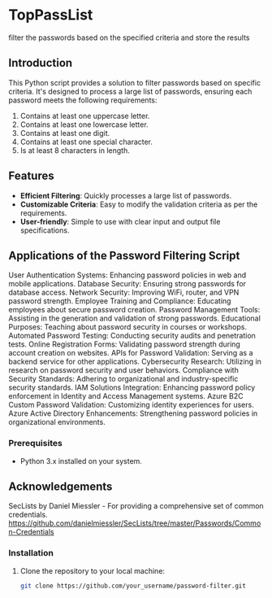 # TopPassList
filter the passwords based on the specified criteria and store the results

## Introduction
This Python script provides a solution to filter passwords based on specific criteria. It's designed to process a large list of passwords, ensuring each password meets the following requirements:
1. Contains at least one uppercase letter.
2. Contains at least one lowercase letter.
3. Contains at least one digit.
4. Contains at least one special character.
5. Is at least 8 characters in length.

## Features
- **Efficient Filtering**: Quickly processes a large list of passwords.
- **Customizable Criteria**: Easy to modify the validation criteria as per the requirements.
- **User-friendly**: Simple to use with clear input and output file specifications.

## Applications of the Password Filtering Script

User Authentication Systems: Enhancing password policies in web and mobile applications.
Database Security: Ensuring strong passwords for database access.
Network Security: Improving WiFi, router, and VPN password strength.
Employee Training and Compliance: Educating employees about secure password creation.
Password Management Tools: Assisting in the generation and validation of strong passwords.
Educational Purposes: Teaching about password security in courses or workshops.
Automated Password Testing: Conducting security audits and penetration tests.
Online Registration Forms: Validating password strength during account creation on websites.
APIs for Password Validation: Serving as a backend service for other applications.
Cybersecurity Research: Utilizing in research on password security and user behaviors.
Compliance with Security Standards: Adhering to organizational and industry-specific security standards.
IAM Solutions Integration: Enhancing password policy enforcement in Identity and Access Management systems.
Azure B2C Custom Password Validation: Customizing identity experiences for users.
Azure Active Directory Enhancements: Strengthening password policies in organizational environments.

### Prerequisites
- Python 3.x installed on your system.

## Acknowledgements
SecLists by Daniel Miessler - For providing a comprehensive set of common credentials.
https://github.com/danielmiessler/SecLists/tree/master/Passwords/Common-Credentials

### Installation
1. Clone the repository to your local machine:
   ```sh
   git clone https://github.com/your_username/password-filter.git
